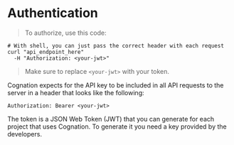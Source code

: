 # Authentication

> To authorize, use this code:

```shell
# With shell, you can just pass the correct header with each request
curl "api_endpoint_here"
  -H "Authorization: <your-jwt>"
```


> Make sure to replace `<your-jwt>` with your token.


Cognation expects for the API key to be included in all API requests to the server in a header that looks like the following:

`Authorization: Bearer <your-jwt>`

The token is a JSON Web Token (JWT) that you can generate for each project that uses Cognation. To generate it you need a key provided by the developers.
